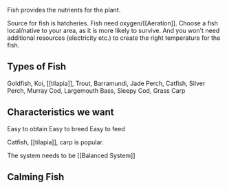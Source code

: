 Fish provides the nutrients for the plant. 

Source for fish is hatcheries. Fish need oxygen/[[Aeration]]. Choose a fish local/native to your area, as it is more likely to survive. And you won't need additional resources (electricity etc.) to create the right temperature for the fish.

## Types of Fish
Goldfish, Koi, [[tilapia]], Trout, Barramundi, Jade Perch, Catfish, Silver Perch, Murray Cod, Largemouth Bass, Sleepy Cod, Grass Carp

## Characteristics we want
Easy to obtain
Easy to breed
Easy to feed

Catfish, [[tilapia]], carp is popular. 

The system needs to be [[Balanced System]]

## Calming Fish
